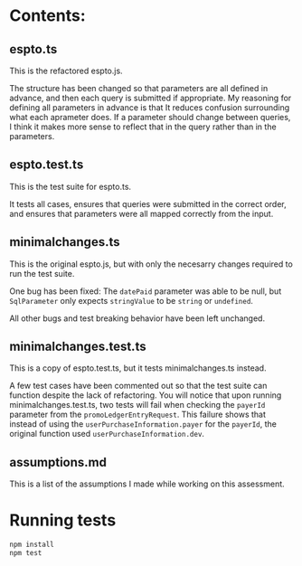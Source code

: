 # Contents:

## espto.ts

This is the refactored espto.js.

The structure has been changed so that parameters are all defined in advance, and then each query is submitted if appropriate.
My reasoning for defining all parameters in advance is that It reduces confusion surrounding what each aprameter does.
If a parameter should change between queries, I think it makes more sense to reflect that in the query rather than in the parameters.

## espto.test.ts

This is the test suite for espto.ts.

It tests all cases, ensures that queries were submitted in the correct order, and ensures that parameters were all mapped correctly from the input.

## minimalchanges.ts

This is the original espto.js, but with only the necesarry changes required to run the test suite.

One bug has been fixed: The `datePaid` parameter was able to be null, but `SqlParameter` only expects `stringValue` to be `string` or `undefined`.

All other bugs and test breaking behavior have been left unchanged.

## minimalchanges.test.ts

This is a copy of espto.test.ts, but it tests minimalchanges.ts instead.

A few test cases have been commented out so that the test suite can function despite the lack of refactoring.
You will notice that upon running minimalchanges.test.ts, two tests will fail when checking the `payerId` parameter from the `promoLedgerEntryRequest`.
This failure shows that instead of using the `userPurchaseInformation.payer` for the `payerId`, the original function used `userPurchaseInformation.dev`.

## assumptions.md

This is a list of the assumptions I made while working on this assessment.

# Running tests

```bash
npm install
npm test
```
